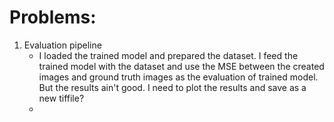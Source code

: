 # Problems:

1. Evaluation pipeline
    - I loaded the trained model and prepared the dataset. I feed the trained model with the dataset and use the MSE between the created images and ground truth images as the evaluation of trained model. But the results ain't good. I need to plot the results and save as a new tiffile?
    - 